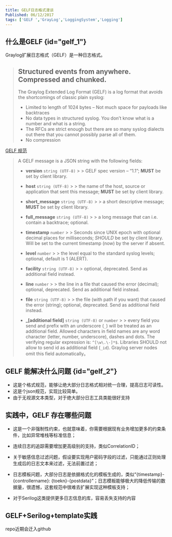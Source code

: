 ```yaml
---
title: GELF日志格式漫谈
Published: 06/12/2017
tags: ['GELF ','GrayLog','LoggingSystem','Logging']
---
```


## 什么是GELF {id="gelf_1"}

Graylog扩展日志格式（GELF）是一种日志格式。

> ## Structured events from anywhere. Compressed and chunked.
> The Graylog Extended Log Format (GELF) is a log format that avoids the shortcomings of classic plain syslog:
>
> - Limited to length of 1024 bytes – Not much space for payloads like backtraces
> - No data types in structured syslog. You don’t know what is a number and what is a string.
> - The RFCs are strict enough but there are so many syslog dialects out there that you cannot possibly parse all of
    them.
> - No compression

[GELF 规范](http://docs.graylog.org/en/2.4/pages/gelf.html#gelf-payload-specification)

> A GELF message is a JSON string with the following fields:
> - **version** `string (UTF-8)`
    >
    >     GELF spec version – “1.1”; **MUST** be set by client library.
>
> - **host** `string (UTF-8)`
    >
    >     the name of the host, source or application that sent this message; **MUST** be set by client library.
>
> - **short_message** `string (UTF-8)`
    >
    >     a short descriptive message; **MUST** be set by client library.
>
> - **full_message** `string (UTF-8)`
    >
    >     a long message that can i.e. contain a backtrace; optional.
>
> - **timestamp** `number`
    >
    >     Seconds since UNIX epoch with optional decimal places for milliseconds; *SHOULD* be set by client library.
    Will be set to the current timestamp (now) by the server if absent.
>
> - **level** `number`
    >
    >     the level equal to the standard syslog levels; optional, default is 1 (ALERT).
>
> - **facility** `string (UTF-8)`
    >
    >     optional, deprecated. Send as additional field instead.
>
> - **line** `number`
    >
    >     the line in a file that caused the error (decimal); optional, deprecated. Send as additional field instead.
>
> - **file** `string (UTF-8)`
    >
    >     the file (with path if you want) that caused the error (string); optional, deprecated. Send as additional
    field instead.
>
> - **_[additional field]** `string (UTF-8)` or `number`
    >
    >     every field you send and prefix with an underscore (`_`) will be treated as an additional field. Allowed
    characters in field names are any word character (letter, number, underscore), dashes and dots. The verifying
    regular expression is: `^[\w\.\-]*$`. Libraries SHOULD not allow to send id as additional field (`_id`). Graylog
    server nodes omit this field automatically。

## GELF 能解决什么问题 {id="gelf_2"}

- 这是个格式规范，能够让绝大部分日志格式相对统一合理，提高日志可读性。
- 这是个json规范，实现比较简单。
- 由于无视源文本类型，对于绝大部分日志工具类能很好支持

## 实践中，GELF 存在哪些问题

- 这是一个非强制性约束，也就意味着，你需要根据现有业务增加更多的约束条件，比如异常堆栈等标准信息；

- 连续日志的追踪需要增加更高级别的支持，类似CorrelationID；

- 关于敏感信息过滤问题，假设要实现用户密码字段的过滤，只能通过正则处理生成后的日志文本来过滤，无法前置过滤；

- 日志模板问题，大部分日志是依据格式化的模板生成的，类似“{timestamp}-{controllername}:
  {toekn}-{postdata}”；日志模板能够极大的降低传输的数据量，很遗憾，这套规范中很难去扩展实现这种模板支持；

- 对于Serilog这类提供更多日志信息的库，容易丢失支持的内容

## GELF+Serilog+template实践

repo近期会迁入github

